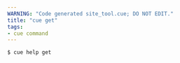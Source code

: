 ```yaml
---
WARNING: "Code generated site_tool.cue; DO NOT EDIT."
title: "cue get"
tags:
- cue command
---
```


```text { title="TERMINAL" codeToCopy="Y3VlIGhlbHAgZ2V0Cg==" }
$ cue help get
```
